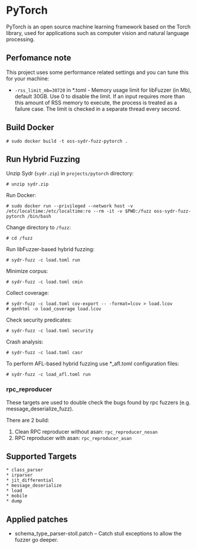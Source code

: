 # PyTorch

PyTorch is an open source machine learning framework based on the Torch library, used for applications such as computer vision and natural language processing.

## Perfomance note

This project uses some performance related settings and you can tune this for your machine:

* `-rss_limit_mb=30720` in *.toml - Memory usage limit for libFuzzer (in Mb), default 30GB. Use 0 to disable the limit. If an input requires more than this amount of RSS memory to execute, the process is treated as a failure case. The limit is checked in a separate thread every second.

## Build Docker

    # sudo docker build -t oss-sydr-fuzz-pytorch .

## Run Hybrid Fuzzing

Unzip Sydr (`sydr.zip`) in `projects/pytorch` directory:

    # unzip sydr.zip

Run Docker:

    # sudo docker run --privileged --network host -v /etc/localtime:/etc/localtime:ro --rm -it -v $PWD:/fuzz oss-sydr-fuzz-pytorch /bin/bash

Change directory to `/fuzz`:

    # cd /fuzz

Run libFuzzer-based hybrid fuzzing:

    # sydr-fuzz -c load.toml run

Minimize corpus:

    # sydr-fuzz -c load.toml cmin

Collect coverage:

    # sydr-fuzz -c load.toml cov-export -- -format=lcov > load.lcov
    # genhtml -o load_coverage load.lcov

Check security predicates:

    # sydr-fuzz -c load.toml security

Crash analysis:

    # sydr-fuzz -c load.toml casr

To perform AFL-based hybrid fuzzing use *_afl.toml configuration files:

    # sydr-fuzz -c load_afl.toml run

### rpc_reproducer

These targets are used to double check the bugs found by rpc fuzzers (e.g. message_deserialize_fuzz).

There are 2 build:

1. Clean RPC reproducer without asan: `rpc_reproducer_nosan`
2. RPC reproducer with asan: `rpc_reproducer_asan`

## Supported Targets

    * class_parser
    * irparser
    * jit_differential
    * message_deserialize
    * load
    * mobile
    * dump

## Applied patches

* schema_type_parser-stoll.patch – Catch stull exceptions to allow the fuzzer go deeper.
